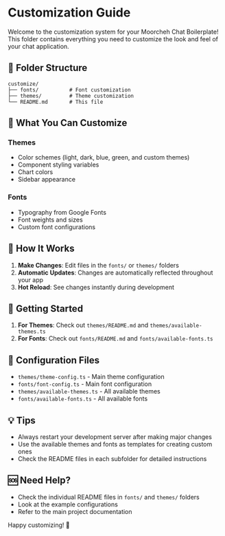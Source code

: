 # Customization Guide

Welcome to the customization system for your Moorcheh Chat Boilerplate! This folder contains everything you need to customize the look and feel of your chat application.

## 📁 Folder Structure

```
customize/
├── fonts/          # Font customization
├── themes/         # Theme customization
└── README.md       # This file
```

## 🎨 What You Can Customize

### **Themes**
- Color schemes (light, dark, blue, green, and custom themes)
- Component styling variables
- Chart colors
- Sidebar appearance

### **Fonts**
- Typography from Google Fonts
- Font weights and sizes
- Custom font configurations

## 🚀 How It Works

1. **Make Changes**: Edit files in the `fonts/` or `themes/` folders
2. **Automatic Updates**: Changes are automatically reflected throughout your app
3. **Hot Reload**: See changes instantly during development

## 📖 Getting Started

1. **For Themes**: Check out `themes/README.md` and `themes/available-themes.ts`
2. **For Fonts**: Check out `fonts/README.md` and `fonts/available-fonts.ts`

## 🔧 Configuration Files

- `themes/theme-config.ts` - Main theme configuration
- `fonts/font-config.ts` - Main font configuration
- `themes/available-themes.ts` - All available themes
- `fonts/available-fonts.ts` - All available fonts

## 💡 Tips

- Always restart your development server after making major changes
- Use the available themes and fonts as templates for creating custom ones
- Check the README files in each subfolder for detailed instructions

## 🆘 Need Help?

- Check the individual README files in `fonts/` and `themes/` folders
- Look at the example configurations
- Refer to the main project documentation

Happy customizing! 🎉 